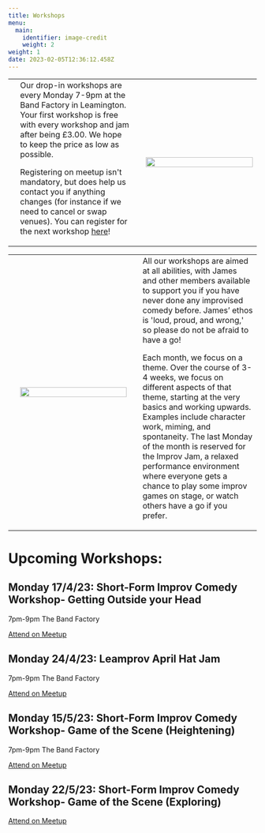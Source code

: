 ```yaml
---
title: Workshops
menu:
  main:
    identifier: image-credit
    weight: 2
weight: 1
date: 2023-02-05T12:36:12.458Z
---
```

<table width="100%" BORDER="0">
  <td>
  <td width="50%">Our drop-in workshops are every Monday 7-9pm at the Band Factory in Leamington. Your first workshop is free with every workshop and jam after being £3.00. We hope to keep the price as low as possible.

Registering on meetup isn't mandatory, but does help us contact you if anything changes (for instance if we need to cancel or swap venues). You can register for the next workshop [here](https://www.meetup.com/leamprov/)!

</td>
  </td><td>
  <td width="50%"><img src="https://secure.meetupstatic.com/photos/event/3/4/a/600_500580842.webp?w=1920" width="100%"></img></td>
  </td>
</table>

<!--StartFragment-->

<table width="100%" BORDER="0">
  <td>
  <td width="50%"><img src="blob:https://leamprov.com/8452b7e9-5c17-47c5-b3be-42b752d608a3" width="100%"></img></td>
  </td><td>
  <td width="50%">All our workshops are aimed at all abilities, with James and other members available to support you if you have never done any improvised comedy before. James’ ethos is 'loud, proud, and wrong,' so please do not be afraid to have a go!  

Each month, we focus on a theme. Over the course of 3-4 weeks, we focus on different aspects of that theme, starting at the very basics and working upwards. Examples include character work, miming, and spontaneity. The last Monday of the month is reserved for the Improv Jam, a relaxed performance environment where everyone gets a chance to play some improv games on stage, or watch others have a go if you prefer.</td>

  </td>
</table>

<!--EndFragment-->

# Upcoming Workshops:

## Monday 17/4/23: Short-Form Improv Comedy Workshop- Getting Outside your Head

7pm-9pm The Band Factory

[Attend on Meetup](https://www.meetup.com/leamprov/events/292537665/?utm_medium=referral&utm_campaign=share-btn_savedevents_share_modal&utm_source=link)

## Monday 24/4/23: Leamprov April Hat Jam

7pm-9pm The Band Factory

[Attend on Meetup](https://www.meetup.com/leamprov/events/289610341/?utm_medium=referral&utm_campaign=share-btn_savedevents_share_modal&utm_source=link)

## Monday 15/5/23: Short-Form Improv Comedy Workshop- Game of the Scene (Heightening)

7pm-9pm The Band Factory

[Attend on Meetup](https://www.meetup.com/leamprov/events/292665922/?utm_medium=referral&utm_campaign=share-btn_savedevents_share_modal&utm_source=link)

## Monday 22/5/23: Short-Form Improv Comedy Workshop- Game of the Scene (Exploring)

[Attend on Meetup](https://www.meetup.com/leamprov/events/292665948/?utm_medium=referral&utm_campaign=share-btn_savedevents_share_modal&utm_source=link)